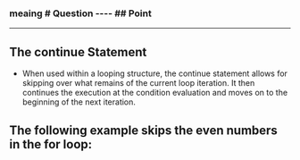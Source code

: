 ### meaing # Question ---- ## Point

---------------------------------------------------------

## The continue Statement

- When used within a looping structure, the continue statement allows for skipping over what remains of the current loop iteration. It then continues the execution at the condition evaluation and moves on to the beginning of the next iteration.

## The following example skips the even numbers in the for loop:

<?php
    for ($i=0; $i<10; $i++) {
        if ($i%2==0) {
            continue;
        }
        echo $i . ' ';
    }
?>

